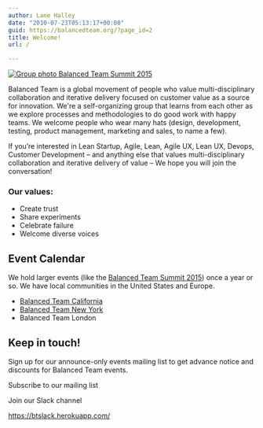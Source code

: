 ```yaml
---
author: Lane Halley
date: "2010-07-23T05:13:17+00:00"
guid: https://balancedteam.org/?page_id=2
title: Welcome!
url: /

---
```

[![Group photo Balanced Team Summit 2015](/wp-content/uploads/2010/07/BTGR2015-group-labeled.png)](/wp-content/uploads/2010/07/BTGR2015-group-labeled.png)

Balanced Team is a global movement of people who value multi-disciplinary collaboration and iterative delivery focused on customer value as a source for innovation. We're a self-organizing group that learns from each other as we explore processes and methodologies to do good work with happy teams. We welcome people who wear many hats (design, development, testing, product management, marketing and sales, to name a few).

If you’re interested in Lean Startup, Agile, Lean, Agile UX, Lean UX, Devops, Customer Development – and anything else that values multi-disciplinary collaboration and iterative delivery of value – We hope you will join the conversation!

### Our values:

- Create trust
- Share experiments
- Celebrate failure
- Welcome diverse voices

## Event Calendar

We hold larger events (like the [Balanced Team Summit 2015](/btgr2015/)) once a year or so. We have local communities in the United States and Europe.

- [Balanced Team California](http://www.meetup.com/balancedteam-CA/)
- [Balanced Team New York](http://www.meetup.com/balancedteam-NY/)
- Balanced Team London

## Keep in touch!

Sign up for our announce-only events mailing list to get advance notice and discounts for Balanced Team events.

Subscribe to our mailing list

Join our Slack channel

https://btslack.herokuapp.com/
